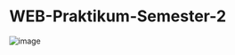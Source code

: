 # WEB-Praktikum-Semester-2
![image](https://user-images.githubusercontent.com/73024077/111910350-9a63f600-8a93-11eb-89f3-86bdee651499.png)
